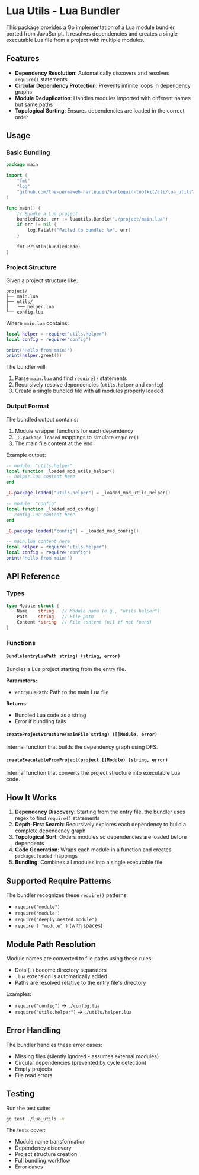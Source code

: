 # Lua Utils - Lua Bundler

This package provides a Go implementation of a Lua module bundler, ported from JavaScript. It resolves dependencies and creates a single executable Lua file from a project with multiple modules.

## Features

- **Dependency Resolution**: Automatically discovers and resolves `require()` statements
- **Circular Dependency Protection**: Prevents infinite loops in dependency graphs
- **Module Deduplication**: Handles modules imported with different names but same paths
- **Topological Sorting**: Ensures dependencies are loaded in the correct order

## Usage

### Basic Bundling

```go
package main

import (
    "fmt"
    "log"
    "github.com/the-permaweb-harlequin/harlequin-toolkit/cli/lua_utils"
)

func main() {
    // Bundle a Lua project
    bundledCode, err := luautils.Bundle("./project/main.lua")
    if err != nil {
        log.Fatalf("Failed to bundle: %v", err)
    }
    
    fmt.Println(bundledCode)
}
```

### Project Structure

Given a project structure like:
```
project/
├── main.lua
├── utils/
│   └── helper.lua
└── config.lua
```

Where `main.lua` contains:
```lua
local helper = require("utils.helper")
local config = require("config")

print("Hello from main!")
print(helper.greet())
```

The bundler will:
1. Parse `main.lua` and find `require()` statements
2. Recursively resolve dependencies (`utils.helper` and `config`)
3. Create a single bundled file with all modules properly loaded

### Output Format

The bundled output contains:
1. Module wrapper functions for each dependency
2. `_G.package.loaded` mappings to simulate `require()`
3. The main file content at the end

Example output:
```lua
-- module: "utils.helper"
local function _loaded_mod_utils_helper()
-- helper.lua content here
end

_G.package.loaded["utils.helper"] = _loaded_mod_utils_helper()

-- module: "config" 
local function _loaded_mod_config()
-- config.lua content here
end

_G.package.loaded["config"] = _loaded_mod_config()

-- main.lua content here
local helper = require("utils.helper")
local config = require("config")
print("Hello from main!")
```

## API Reference

### Types

```go
type Module struct {
    Name    string   // Module name (e.g., "utils.helper")
    Path    string   // File path
    Content *string  // File content (nil if not found)
}
```

### Functions

#### `Bundle(entryLuaPath string) (string, error)`
Bundles a Lua project starting from the entry file.

**Parameters:**
- `entryLuaPath`: Path to the main Lua file

**Returns:**
- Bundled Lua code as a string
- Error if bundling fails

#### `createProjectStructure(mainFile string) ([]Module, error)`
Internal function that builds the dependency graph using DFS.

#### `createExecutableFromProject(project []Module) (string, error)`
Internal function that converts the project structure into executable Lua code.

## How It Works

1. **Dependency Discovery**: Starting from the entry file, the bundler uses regex to find `require()` statements
2. **Depth-First Search**: Recursively explores each dependency to build a complete dependency graph
3. **Topological Sort**: Orders modules so dependencies are loaded before dependents
4. **Code Generation**: Wraps each module in a function and creates `package.loaded` mappings
5. **Bundling**: Combines all modules into a single executable file

## Supported Require Patterns

The bundler recognizes these `require()` patterns:
- `require("module")`
- `require('module')`
- `require("deeply.nested.module")`
- `require ( "module" )` (with spaces)

## Module Path Resolution

Module names are converted to file paths using these rules:
- Dots (`.`) become directory separators
- `.lua` extension is automatically added
- Paths are resolved relative to the entry file's directory

Examples:
- `require("config")` → `./config.lua`
- `require("utils.helper")` → `./utils/helper.lua`

## Error Handling

The bundler handles these error cases:
- Missing files (silently ignored - assumes external modules)
- Circular dependencies (prevented by cycle detection)
- Empty projects
- File read errors

## Testing

Run the test suite:
```bash
go test ./lua_utils -v
```

The tests cover:
- Module name transformation
- Dependency discovery
- Project structure creation
- Full bundling workflow
- Error cases

